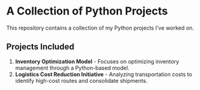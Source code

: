# A Collection of Python Projects

This repository contains a collection of my Python projects I've worked on.

## Projects Included

1. **Inventory Optimization Model** - Focuses on optimizing inventory management through a Python-based model.
2. **Logistics Cost Reduction Initiative** - Analyzing transportation costs to identify high-cost routes and consolidate shipments.
